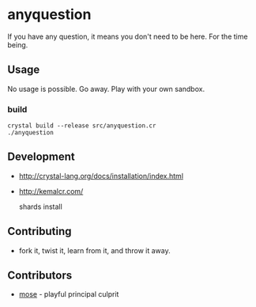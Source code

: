# anyquestion

If you have any question, it means you don't need to be here. For the time being.

## Usage

No usage is possible. Go away. Play with your own sandbox.

### build

    crystal build --release src/anyquestion.cr
    ./anyquestion

## Development

- http://crystal-lang.org/docs/installation/index.html
- http://kemalcr.com/

    shards install

## Contributing

- fork it, twist it, learn from it, and throw it away.

## Contributors

- [mose](https://github.com/mose) - playful principal culprit

